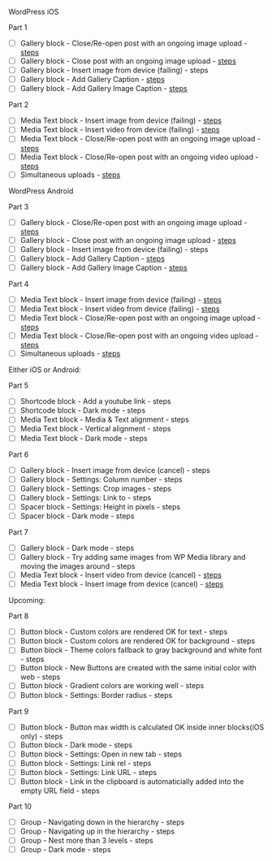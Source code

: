 WordPress iOS

Part 1

- [ ] Gallery block - Close/Re-open post with an ongoing image upload - [steps](https://github.com/wordpress-mobile/test-cases/blob/master/test-cases/gutenberg/gallery.md#tc001)
- [ ] Gallery block - Close post with an ongoing image upload - [steps](https://github.com/wordpress-mobile/test-cases/blob/master/test-cases/gutenberg/gallery.md#tc002)
- [ ] Gallery block - Insert image from device (failing) - steps
- [ ] Gallery block - Add Gallery Caption - [steps](https://github.com/wordpress-mobile/test-cases/blob/master/test-cases/gutenberg/gallery.md#tc003)
- [ ] Gallery block - Add Gallery Image Caption - [steps](https://github.com/wordpress-mobile/test-cases/blob/master/test-cases/gutenberg/gallery.md#tc004)

Part 2

- [ ] Media Text block - Insert image from device (failing) - [steps](https://github.com/wordpress-mobile/test-cases/blob/master/test-cases/gutenberg/media-text.md#tc001-i)
- [ ] Media Text block - Insert video from device (failing) - [steps](https://github.com/wordpress-mobile/test-cases/blob/master/test-cases/gutenberg/media-text.md#tc001-v)
- [ ] Media Text block - Close/Re-open post with an ongoing image upload - [steps](https://github.com/wordpress-mobile/test-cases/blob/master/test-cases/gutenberg/media-text.md#tc003-i)
- [ ] Media Text block - Close/Re-open post with an ongoing video upload - [steps](https://github.com/wordpress-mobile/test-cases/blob/master/test-cases/gutenberg/media-text.md#tc003-v)
- [ ] Simultaneous uploads - [steps](https://github.com/wordpress-mobile/test-cases/blob/master/test-cases/gutenberg/media-interaction.md#tc001)

WordPress Android

Part 3

- [ ] Gallery block - Close/Re-open post with an ongoing image upload - [steps](https://github.com/wordpress-mobile/test-cases/blob/master/test-cases/gutenberg/gallery.md#tc001)
- [ ] Gallery block - Close post with an ongoing image upload - [steps](https://github.com/wordpress-mobile/test-cases/blob/master/test-cases/gutenberg/gallery.md#tc002)
- [ ] Gallery block - Insert image from device (failing) - steps
- [ ] Gallery block - Add Gallery Caption - [steps](https://github.com/wordpress-mobile/test-cases/blob/master/test-cases/gutenberg/gallery.md#tc003)
- [ ] Gallery block - Add Gallery Image Caption - [steps](https://github.com/wordpress-mobile/test-cases/blob/master/test-cases/gutenberg/gallery.md#tc004)

Part 4

- [ ] Media Text block - Insert image from device (failing) - [steps](https://github.com/wordpress-mobile/test-cases/blob/master/test-cases/gutenberg/media-text.md#tc001-i)
- [ ] Media Text block - Insert video from device (failing) - [steps](https://github.com/wordpress-mobile/test-cases/blob/master/test-cases/gutenberg/media-text.md#tc001-v)
- [ ] Media Text block - Close/Re-open post with an ongoing image upload - [steps](https://github.com/wordpress-mobile/test-cases/blob/master/test-cases/gutenberg/media-text.md#tc003-i)
- [ ] Media Text block - Close/Re-open post with an ongoing video upload - [steps](https://github.com/wordpress-mobile/test-cases/blob/master/test-cases/gutenberg/media-text.md#tc003-v)
- [ ] Simultaneous uploads - [steps](https://github.com/wordpress-mobile/test-cases/blob/master/test-cases/gutenberg/media-interaction.md#tc001)

Either iOS or Android:

Part 5

- [ ] Shortcode block - Add a youtube link - steps
- [ ] Shortcode block - Dark mode - steps
- [ ] Media Text block - Media & Text alignment - steps
- [ ] Media Text block - Vertical alignment - steps
- [ ] Media Text block - Dark mode - steps

Part 6

- [ ] Gallery block - Insert image from device (cancel) - steps
- [ ] Gallery block - Settings: Column number - steps
- [ ] Gallery block - Settings: Crop images - steps
- [ ] Gallery block - Settings: Link to - steps
- [ ] Spacer block - Settings: Height in pixels - steps
- [ ] Spacer block - Dark mode - steps

Part 7

- [ ] Gallery block - Dark mode - steps
- [ ] Gallery block - Try adding same images from WP Media library and moving the images around - steps
- [ ] Media Text block - Insert video from device (cancel) - [steps](https://github.com/wordpress-mobile/test-cases/blob/master/test-cases/gutenberg/media-text.md#tc002-v)
- [ ] Media Text block - Insert image from device (cancel) - [steps](https://github.com/wordpress-mobile/test-cases/blob/master/test-cases/gutenberg/media-text.md#tc002-i)

Upcoming:

Part 8

- [ ] Button block - Custom colors are rendered OK for text - steps
- [ ] Button block - Custom colors are rendered OK for background - steps
- [ ] Button block - Theme colors fallback to gray background and white font - steps
- [ ] Button block - New Buttons are created with the same initial color with web - steps
- [ ] Button block - Gradient colors are working well - steps
- [ ] Button block - Settings: Border radius - steps

Part 9

- [ ] Button block - Button max width is calculated OK inside inner blocks(iOS only) - steps
- [ ] Button block - Dark mode - steps
- [ ] Button block - Settings: Open in new tab - steps
- [ ] Button block - Settings: Link rel - steps
- [ ] Button block - Settings: Link URL - steps
- [ ] Button block - Link in the clipboard is automaticially added into the empty URL field - steps

Part 10

- [ ] Group - Navigating down in the hierarchy - steps
- [ ] Group - Navigating up in the hierarchy - steps
- [ ] Group - Nest more than 3 levels - steps
- [ ] Group - Dark mode - steps
